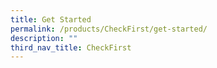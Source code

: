 ```yaml
---
title: Get Started
permalink: /products/CheckFirst/get-started/
description: ""
third_nav_title: CheckFirst
---
```


